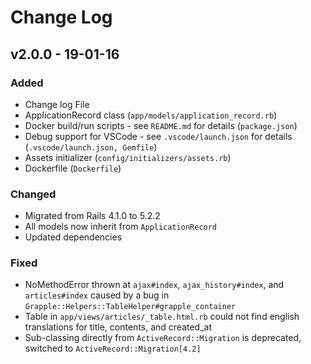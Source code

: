 # Change Log

## v2.0.0 - 19-01-16

### Added

* Change log File
* ApplicationRecord class (`app/models/application_record.rb`)
* Docker build/run scripts - see `README.md` for details (`package.json`)
* Debug support for VSCode - see `.vscode/launch.json` for details (`.vscode/launch.json, Gemfile`)
* Assets initializer (`config/initializers/assets.rb`)
* Dockerfile (`Dockerfile`)

### Changed

* Migrated from Rails 4.1.0 to 5.2.2
* All models now inherit from `ApplicationRecord`
* Updated dependencies

### Fixed

* NoMethodError thrown at `ajax#index`, `ajax_history#index`, and `articles#index` caused by a bug in `Grapple::Helpers::TableHelper#grapple_container`
* Table in `app/views/articles/_table.html.rb` could not find english translations for title, contents, and created_at
* Sub-classing directly from `ActiveRecord::Migration` is deprecated, switched to `ActiveRecord::Migration[4.2]`
